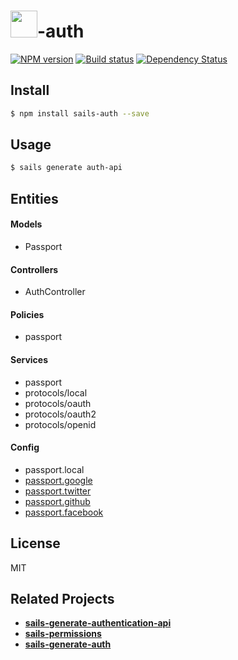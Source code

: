 # <img src="http://cdn.tjw.io/images/sails-logo.png" height='43px' />-auth

[![NPM version][npm-image]][npm-url]
[![Build status][travis-image]][travis-url]
[![Dependency Status][daviddm-image]][daviddm-url]

## Install
```sh
$ npm install sails-auth --save
```

## Usage
```sh
$ sails generate auth-api
```

## Entities
#### Models
- Passport
#### Controllers
- AuthController
#### Policies
- passport
#### Services
- passport
- protocols/local
- protocols/oauth
- protocols/oauth2
- protocols/openid
#### Config
- passport.local
- [passport.google](http://passportjs.org/guide/google/)
- [passport.twitter](http://passportjs.org/guide/twitter/)
- [passport.github](https://github.com/jaredhanson/passport-github)
- [passport.facebook](http://passportjs.org/guide/facebook/)

## License
MIT

## Related Projects
- [**sails-generate-authentication-api**](https://github.com/tjwebb/sails-generate-authentication-api)
- [**sails-permissions**](https://github.com/tjwebb/sails-permissions)
- [**sails-generate-auth**](https://github.com/kasperisager/sails-generate-auth)

[sails-logo]: http://cdn.tjw.io/images/sails-logo.png
[sails-url]: https://sailsjs.org
[npm-image]: https://img.shields.io/npm/v/sails-auth.svg?style=flat
[npm-url]: https://npmjs.org/package/sails-auth
[travis-image]: https://img.shields.io/travis/tjwebb/sails-auth.svg?style=flat
[travis-url]: https://travis-ci.org/tjwebb/sails-auth
[daviddm-image]: http://img.shields.io/david/tjwebb/sails-auth.svg?style=flat
[daviddm-url]: https://david-dm.org/tjwebb/sails-auth
